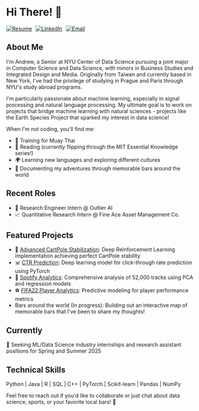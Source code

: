 # Hi There! 👋 

<div style="display: flex; gap: 10px;">
    <a href="https://github.com/ALiao18/Resume/blob/main/resumeF24.pdf">
        <img src="https://img.shields.io/badge/Resume-purple?style=for-the-badge" alt="Resume"/>
    </a>
    <a href="https://www.linkedin.com/in/andrew-liao18/">
        <img src="https://img.shields.io/badge/LinkedIn-0077B5?style=for-the-badge&logo=linkedin&logoColor=white" alt="LinkedIn"/>
    </a>
    <a href="mailto:yl8520@nyu.edu">
        <img src="https://img.shields.io/badge/Email-D14836?style=for-the-badge&logo=gmail&logoColor=white" alt="Email"/>
    </a>
</div>

## About Me
I'm Andrew, a Senior at NYU Center of Data Science pursuing a joint major in Computer Science and Data Science, with minors in Business Studies and Integrated Design and Media. Originally from Taiwan and currently based in New York, I've had the privilege of studying in Prague and Paris through NYU's study abroad programs.

I'm particularly passionate about machine learning, especially in signal processing and natural language processing. My ultimate goal is to work on projects that bridge machine learning with natural sciences - projects like the Earth Species Project that sparked my interest in data science!

When I'm not coding, you'll find me:
- 🥊 Training for Muay Thai
- 📘 Reading (currently flipping through the MIT Essential Knowledge series!)
- 🌍 Learning new languages and exploring different cultures
- 🍻 Documenting my adventures through memorable bars around the world

## Recent Roles
- 🔬 Research Engineer Intern @ Outlier AI
- 📈 Quantitative Research Intern @ Fine Ace Asset Management Co.

## Featured Projects
- 🤖 [Advanced CartPole Stabilization](https://github.com/ALiao18/Deep-RL-Cartpole): Deep Reinforcement Learning implementation achieving perfect CartPole stability
- 📊 [CTR Prediction](https://github.com/ALiao18/AVAZU-CTR-Classification): Deep learning model for click-through rate prediction using PyTorch
- 🎵 [Spotify Analytics](https://github.com/ALiao18/Charting-the-Charts): Comprehensive analysis of 52,000 tracks using PCA and regression models
- ⚽ [FIFA22 Player Analytics](https://github.com/ALiao18/FIFA22-Player-Data-Analysis): Predictive modeling for player performance metrics
- Bars around the world (In progress): Building out an interactive map of memorable bars that I've been to share my thoughts!

## Currently
🔭 Seeking ML/Data Science industry internships and research assistant positions for Spring and Summer 2025

## Technical Skills
Python | Java | R | SQL | C++ | PyTorch | Scikit-learn | Pandas | NumPy

Feel free to reach out if you'd like to collaborate or just chat about data science, sports, or your favorite local bars! 🎯
